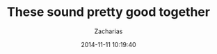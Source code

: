 ---
layout: post
title:  "These sound pretty good together"
date:   2014-11-11 10:19:40
author: Zacharias
summary: <img src="/assets/5891.png">
---